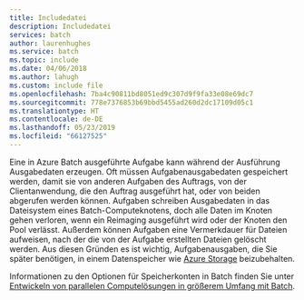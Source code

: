 ```yaml
---
title: Includedatei
description: Includedatei
services: batch
author: laurenhughes
ms.service: batch
ms.topic: include
ms.date: 04/06/2018
ms.author: lahugh
ms.custom: include file
ms.openlocfilehash: 7ba4c90811bd8051ed9c307d9f9fa33e08e69dc7
ms.sourcegitcommit: 778e7376853b69bbd5455ad260d2dc17109d05c1
ms.translationtype: HT
ms.contentlocale: de-DE
ms.lasthandoff: 05/23/2019
ms.locfileid: "66127525"
---
```

Eine in Azure Batch ausgeführte Aufgabe kann während der Ausführung Ausgabedaten erzeugen. Oft müssen Aufgabenausgabedaten gespeichert werden, damit sie von anderen Aufgaben des Auftrags, von der Clientanwendung, die den Auftrag ausgeführt hat, oder von beiden abgerufen werden können. Aufgaben schreiben Ausgabedaten in das Dateisystem eines Batch-Computeknotens, doch alle Daten im Knoten gehen verloren, wenn ein Reimaging ausgeführt wird oder der Knoten den Pool verlässt. Außerdem können Aufgaben eine Vermerkdauer für Dateien aufweisen, nach der die von der Aufgabe erstellten Dateien gelöscht werden. Aus diesen Gründen es ist wichtig, Aufgabenausgaben, die Sie später benötigen, in einem Datenspeicher wie [Azure Storage](https://docs.microsoft.com/azure/storage/) beizubehalten.

Informationen zu den Optionen für Speicherkonten in Batch finden Sie unter [Entwickeln von parallelen Computelösungen in größerem Umfang mit Batch](../articles/batch/batch-api-basics.md#azure-storage-account).
